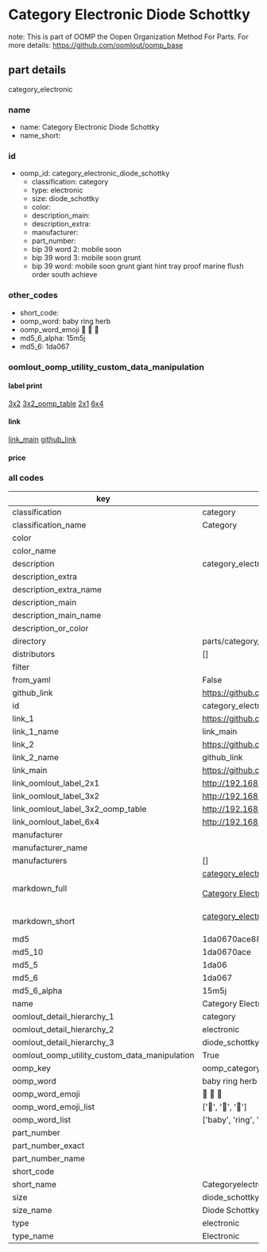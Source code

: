 # Category Electronic Diode Schottky  

note: This is part of OOMP the Oopen Organization Method For Parts. For more details: https://github.com/oomlout/oomp_base

##  part details



category_electronic

### name
* name: Category Electronic Diode Schottky
* name_short: 
### id
* oomp_id: category_electronic_diode_schottky
  * classification: category
  * type: electronic
  * size: diode_schottky
  * color: 
  * description_main: 
  * description_extra: 
  * manufacturer: 
  * part_number: 
  * bip 39 word 2: mobile soon
  * bip 39 word 3: mobile soon grunt
  * bip 39 word: mobile soon grunt giant hint tray proof marine flush order south achieve

### other_codes
* short_code: 
* oomp_word: baby ring herb
* oomp_word_emoji :baby: :ring: :herb:
* md5_6_alpha: 15m5j
* md5_6: 1da067






### oomlout_oomp_utility_custom_data_manipulation
#### label print
[3x2](http://192.168.1.245:1112/?label=oomp%2015m5j)
[3x2_oomp_table](http://192.168.1.107:1112/?label=oomp%2015m5j)
[2x1](http://192.168.1.242:1112/?label=oomp%2015m5j)
[6x4](http://192.168.1.55:1112/?label=oomp%2015m5j)    

#### link

[link_main](https://github.com/oomlout/oomlout_oomp_current_version_messy/tree/main/parts/category_electronic_diode_schottky) [github_link](https://github.com/oomlout/oomlout_oomp_part_src/tree/main/parts/category_electronic_diode_schottky)                             

#### price







### all codes 
| key | value |  
| --- | --- |  
| classification | category |  
| classification_name | Category |  
| color |  |  
| color_name |  |  
| description | category_electronic |  
| description_extra |  |  
| description_extra_name |  |  
| description_main |  |  
| description_main_name |  |  
| description_or_color |   |  
| directory | parts/category_electronic_diode_schottky |  
| distributors | [] |  
| filter |  |  
| from_yaml | False |  
| github_link | https://github.com/oomlout/oomlout_oomp_part_src/tree/main/parts/category_electronic_diode_schottky |  
| id | category_electronic_diode_schottky |  
| link_1 | https://github.com/oomlout/oomlout_oomp_current_version_messy/tree/main/parts/category_electronic_diode_schottky |  
| link_1_name | link_main |  
| link_2 | https://github.com/oomlout/oomlout_oomp_part_src/tree/main/parts/category_electronic_diode_schottky |  
| link_2_name | github_link |  
| link_main | https://github.com/oomlout/oomlout_oomp_current_version_messy/tree/main/parts/category_electronic_diode_schottky |  
| link_oomlout_label_2x1 | http://192.168.1.242:1112/?label=oomp%2015m5j |  
| link_oomlout_label_3x2 | http://192.168.1.245:1112/?label=oomp%2015m5j |  
| link_oomlout_label_3x2_oomp_table | http://192.168.1.107:1112/?label=oomp%2015m5j |  
| link_oomlout_label_6x4 | http://192.168.1.55:1112/?label=oomp%2015m5j |  
| manufacturer |  |  
| manufacturer_name |  |  
| manufacturers | [] |  
| markdown_full | [category_electronic_diode_schottky](https://github.com/oomlout/oomlout_oomp_current_version_messy/tree/main/parts/category_electronic_diode_schottky)<br>[](https://github.com/oomlout/oomlout_oomp_current_version_messy/tree/main/parts/category_electronic_diode_schottky)<br>[Category Electronic Diode Schottky](https://github.com/oomlout/oomlout_oomp_current_version_messy/tree/main/parts/category_electronic_diode_schottky)<br><br> |  
| markdown_short | [category_electronic_diode_schottky](https://github.com/oomlout/oomlout_oomp_current_version_messy/tree/main/parts/category_electronic_diode_schottky)<br><br> |  
| md5 | 1da0670ace88158b9eb5e61ace73d473 |  
| md5_10 | 1da0670ace |  
| md5_5 | 1da06 |  
| md5_6 | 1da067 |  
| md5_6_alpha | 15m5j |  
| name | Category Electronic Diode Schottky |  
| oomlout_detail_hierarchy_1 | category |  
| oomlout_detail_hierarchy_2 | electronic |  
| oomlout_detail_hierarchy_3 | diode_schottky |  
| oomlout_oomp_utility_custom_data_manipulation | True |  
| oomp_key | oomp_category_electronic_diode_schottky |  
| oomp_word | baby ring herb |  
| oomp_word_emoji | :baby: :ring: :herb: |  
| oomp_word_emoji_list | [':baby:', ':ring:', ':herb:'] |  
| oomp_word_list | ['baby', 'ring', 'herb'] |  
| part_number |  |  
| part_number_exact |  |  
| part_number_name |  |  
| short_code |  |  
| short_name | Categoryelectronic |  
| size | diode_schottky |  
| size_name | Diode Schottky |  
| type | electronic |  
| type_name | Electronic |  

